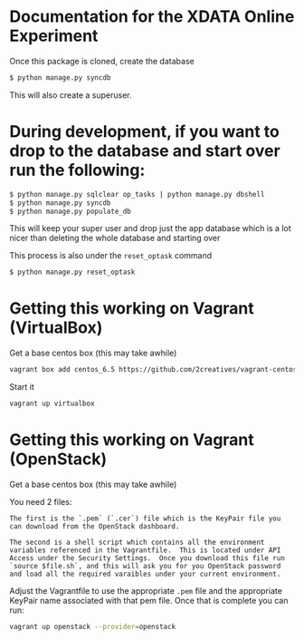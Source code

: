 # Documentation for the XDATA Online Experiment

Once this package is cloned, create the database

```bash
$ python manage.py syncdb
```

This will also create a superuser.


# During development, if you want to drop to the database and start over run the following:

```bash
$ python manage.py sqlclear op_tasks | python manage.py dbshell
$ python manage.py syncdb
$ python manage.py populate_db
```

This will keep your super user and drop just the app database which is a lot nicer than deleting the whole database and starting over

This process is also under the `reset_optask` command

```bash
$ python manage.py reset_optask
```


# Getting this working on Vagrant (VirtualBox)

Get a base centos box (this may take awhile)
```bash
vagrant box add centos_6.5 https://github.com/2creatives/vagrant-centos/releases/download/v6.5.3/centos65-x86_64-20140116.box
```

Start it
```bash
vagrant up virtualbox
```

# Getting this working on Vagrant (OpenStack)

Get a base centos box (this may take awhile)

You need 2 files:

	The first is the `.pem` (`.cer`) file which is the KeyPair file you can download from the OpenStack dashboard.

	The second is a shell script which contains all the environment variables referenced in the Vagrantfile.  This is located under API Access under the Security Settings.  Once you download this file run `source $file.sh`, and this will ask you for you OpenStack password and load all the required varaibles under your current environment.  

Adjust the Vagrantfile to use the appropriate `.pem` file and the appropriate KeyPair name associated with that pem file.  Once that is complete you can run:

```bash
vagrant up openstack --provider=openstack
```